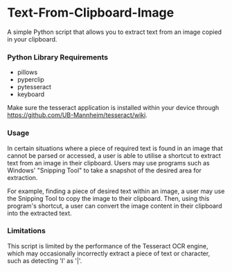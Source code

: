 # Text-From-Clipboard-Image

A simple Python script that allows you to extract text from an image copied in your clipboard.

### Python Library Requirements
- pillows
- pyperclip
- pytesseract
- keyboard

Make sure the tesseract application is installed within your device through https://github.com/UB-Mannheim/tesseract/wiki. 

### Usage
In certain situations where a piece of required text is found in an image that cannot be parsed or accessed, a user is able to utilise a shortcut to extract text from an image in their clipboard. Users may use programs such as Windows' "Snipping Tool" to take a snapshot of the desired area for extraction.

For example, finding a piece of desired text within an image, a user may use the Snipping Tool to copy the image to their clipboard. Then, using this program's shortcut, a user can convert the image content in their clipboard into the extracted text.

### Limitations
This script is limited by the performance of the Tesseract OCR engine, which may occasionally incorrectly extract a piece of text or character, such as detecting 'I' as '|'. 